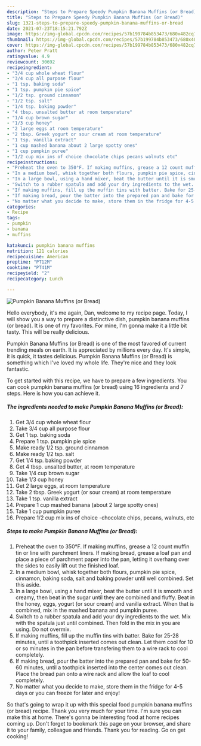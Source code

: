 ```yaml
---
description: "Steps to Prepare Speedy Pumpkin Banana Muffins (or Bread)"
title: "Steps to Prepare Speedy Pumpkin Banana Muffins (or Bread)"
slug: 1321-steps-to-prepare-speedy-pumpkin-banana-muffins-or-bread
date: 2021-07-23T18:15:21.792Z
image: https://img-global.cpcdn.com/recipes/57b199784b853473/680x482cq70/pumpkin-banana-muffins-or-bread-recipe-main-photo.jpg
thumbnail: https://img-global.cpcdn.com/recipes/57b199784b853473/680x482cq70/pumpkin-banana-muffins-or-bread-recipe-main-photo.jpg
cover: https://img-global.cpcdn.com/recipes/57b199784b853473/680x482cq70/pumpkin-banana-muffins-or-bread-recipe-main-photo.jpg
author: Peter Pratt
ratingvalue: 4.9
reviewcount: 30692
recipeingredient:
- "3/4 cup whole wheat flour"
- "3/4 cup all purpose flour"
- "1 tsp. baking soda"
- "1 tsp. pumpkin pie spice"
- "1/2 tsp. ground cinnamon"
- "1/2 tsp. salt"
- "1/4 tsp. baking powder"
- "4 tbsp. unsalted butter at room temperature"
- "1/4 cup brown sugar"
- "1/3 cup honey"
- "2 large eggs at room temperature"
- "2 tbsp. Greek yogurt or sour cream at room temperature"
- "1 tsp. vanilla extract"
- "1 cup mashed banana about 2 large spotty ones"
- "1 cup pumpkin puree"
- "1/2 cup mix ins of choice chocolate chips pecans walnuts etc"
recipeinstructions:
- "Preheat the oven to 350°F. If making muffins, grease a 12 count muffin tin or line with parchment liners. If making bread, grease a loaf pan and place a piece of parchment paper into the pan, letting it overhang over the sides to easily lift out the finished loaf."
- "In a medium bowl, whisk together both flours, pumpkin pie spice, cinnamon, baking soda, salt and baking powder until well combined. Set this aside."
- "In a large bowl, using a hand mixer, beat the butter until it is smooth and creamy, then beat in the sugar until they are combined and fluffy. Beat in the honey, eggs, yogurt (or sour cream) and vanilla extract. When that is combined, mix in the mashed banana and pumpkin puree."
- "Switch to a rubber spatula and add your dry ingredients to the wet. Mix with the spatula just until combined. Then fold in the mix in you are using. Do not overmix."
- "If making muffins, fill up the muffin tins with batter. Bake for 25-28 minutes, until a toothpick inserted comes out clean. Let them cool for 10 or so minutes in the pan before transfering them to a wire rack to cool completely."
- "If making bread, pour the batter into the prepared pan and bake for 50-60 minutes, until a toothpick inserted into the center comes out clean. Place the bread pan onto a wire rack and allow the loaf to cool completely."
- "No matter what you decide to make, store them in the fridge for 4-5 days or you can freeze for later and enjoy!"
categories:
- Recipe
tags:
- pumpkin
- banana
- muffins

katakunci: pumpkin banana muffins 
nutrition: 121 calories
recipecuisine: American
preptime: "PT12M"
cooktime: "PT41M"
recipeyield: "2"
recipecategory: Lunch

---
```



![Pumpkin Banana Muffins (or Bread)](https://img-global.cpcdn.com/recipes/57b199784b853473/680x482cq70/pumpkin-banana-muffins-or-bread-recipe-main-photo.jpg)

Hello everybody, it's me again, Dan, welcome to my recipe page. Today, I will show you a way to prepare a distinctive dish, pumpkin banana muffins (or bread). It is one of my favorites. For mine, I'm gonna make it a little bit tasty. This will be really delicious.



Pumpkin Banana Muffins (or Bread) is one of the most favored of current trending meals on earth. It is appreciated by millions every day. It's simple, it is quick, it tastes delicious. Pumpkin Banana Muffins (or Bread) is something which I've loved my whole life. They're nice and they look fantastic.


To get started with this recipe, we have to prepare a few ingredients. You can cook pumpkin banana muffins (or bread) using 16 ingredients and 7 steps. Here is how you can achieve it.

<!--inarticleads1-->

##### The ingredients needed to make Pumpkin Banana Muffins (or Bread):

1. Get 3/4 cup whole wheat flour
1. Take 3/4 cup all purpose flour
1. Get 1 tsp. baking soda
1. Prepare 1 tsp. pumpkin pie spice
1. Make ready 1/2 tsp. ground cinnamon
1. Make ready 1/2 tsp. salt
1. Get 1/4 tsp. baking powder
1. Get 4 tbsp. unsalted butter, at room temperature
1. Take 1/4 cup brown sugar
1. Take 1/3 cup honey
1. Get 2 large eggs, at room temperature
1. Take 2 tbsp. Greek yogurt (or sour cream) at room temperature
1. Take 1 tsp. vanilla extract
1. Prepare 1 cup mashed banana (about 2 large spotty ones)
1. Take 1 cup pumpkin puree
1. Prepare 1/2 cup mix ins of choice -chocolate chips, pecans, walnuts, etc




<!--inarticleads2-->

##### Steps to make Pumpkin Banana Muffins (or Bread):

1. Preheat the oven to 350°F. If making muffins, grease a 12 count muffin tin or line with parchment liners. If making bread, grease a loaf pan and place a piece of parchment paper into the pan, letting it overhang over the sides to easily lift out the finished loaf.
1. In a medium bowl, whisk together both flours, pumpkin pie spice, cinnamon, baking soda, salt and baking powder until well combined. Set this aside.
1. In a large bowl, using a hand mixer, beat the butter until it is smooth and creamy, then beat in the sugar until they are combined and fluffy. Beat in the honey, eggs, yogurt (or sour cream) and vanilla extract. When that is combined, mix in the mashed banana and pumpkin puree.
1. Switch to a rubber spatula and add your dry ingredients to the wet. Mix with the spatula just until combined. Then fold in the mix in you are using. Do not overmix.
1. If making muffins, fill up the muffin tins with batter. Bake for 25-28 minutes, until a toothpick inserted comes out clean. Let them cool for 10 or so minutes in the pan before transfering them to a wire rack to cool completely.
1. If making bread, pour the batter into the prepared pan and bake for 50-60 minutes, until a toothpick inserted into the center comes out clean. Place the bread pan onto a wire rack and allow the loaf to cool completely.
1. No matter what you decide to make, store them in the fridge for 4-5 days or you can freeze for later and enjoy!




So that's going to wrap it up with this special food pumpkin banana muffins (or bread) recipe. Thank you very much for your time. I'm sure you can make this at home. There's gonna be interesting food at home recipes coming up. Don't forget to bookmark this page on your browser, and share it to your family, colleague and friends. Thank you for reading. Go on get cooking!
